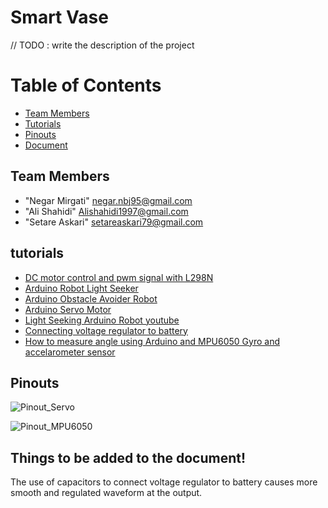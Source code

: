 # Smart Vase
// TODO : write the description of the project
# Table of Contents
* [Team Members](#team-members)
* [Tutorials](#tutorials)
* [Pinouts](#pinouts)
* [Document](#things-to-be-added-to-the-document)


## Team Members
* "Negar Mirgati" negar.nbj95@gmail.com
* "Ali Shahidi" Alishahidi1997@gmail.com
* "Setare Askari" setareaskari79@gmail.com

## tutorials
* [DC motor control and pwm signal with L298N ](https://www.youtube.com/watch?v=Da4HY7HZ6h0)  
* [Arduino Robot Light Seeker](http://www.instructables.com/id/First-Arduino-Robot-Light-Seeker/)  
* [Arduino Obstacle Avoider Robot](http://mertarduinotutorial.blogspot.com.tr/2016/12/arduino-project-tutorial-01-obstacle.html) 
* [Arduino Servo Motor](http://www.instructables.com/id/Arduino-Servo-Motors/)  
* [Light Seeking Arduino Robot youtube](https://youtu.be/BuWAZL51YSM)  
* [Connecting voltage regulator to battery](https://github.com/facebook/react/wiki/Sites-Using-React)
* [How to measure angle using Arduino and MPU6050 Gyro and accelarometer sensor](https://www.youtube.com/watch?v=U7lf_E79j7Q)


## Pinouts
![Pinout_Servo](https://c2.staticflickr.com/6/5472/31084586086_90cf3e51e9_o.jpg)  
  
  
![Pinout_MPU6050](http://42bots.com/wp-content/uploads/2014/03/MPU6050-Arduino-Uno-Connections.jpg)


## Things to be added to the document!
The use of capacitors to connect voltage regulator to battery causes more smooth and regulated waveform at the output.

